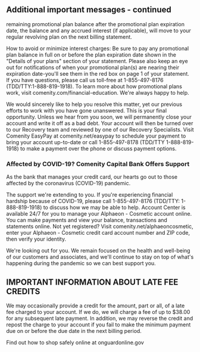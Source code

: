 <!-- PageNumber="PAGE 3 OF 4" -->


## Additional important messages - continued

remaining promotional plan balance after the promotional plan expiration date, the balance and any
accrued interest (if applicable), will move to your regular revolving plan on the next billing statement.

How to avoid or minimize interest charges: Be sure to pay any promotional plan balance in full on
or before the plan expiration date shown in the "Details of your plans" section of your statement. Please
also keep an eye out for notifications of when your promotional plan(s) are nearing their expiration
date-you'll see them in the red box on page 1 of your statement. If you have questions, please call us
toll-free at 1-855-497-8176 (TDD/TTY:1-888-819-1918). To learn more about how promotional plans work,
visit comenity.com/financial-education. We're always happy to help.

We would sincerely like to help you resolve this matter, yet our previous efforts to work with you have
gone unanswered. This is your final opportunity. Unless we hear from you soon, we will permanently
close your account and write it off as a bad debt. Your account will then be turned over to our Recovery
team and reviewed by one of our Recovery Specialists. Visit Comenity EasyPay at comenity.net/easypay
to schedule your payment to bring your account up-to-date or call 1-855-497-8178 (TDD/TTY
1-888-819-1918) to make a payment over the phone or discuss payment options.


### Affected by COVID-19? Comenity Capital Bank Offers Support

As the bank that manages your credit card, our hearts go out to those affected by the coronavirus
(COVID-19) pandemic.

The support we're extending to you. If you're experiencing financial hardship because of COVID-19,
please call 1-855-497-8176 (TDD/TTY: 1-888-819-1918) to discuss how we may be able to help.
Account Center is available 24/7 for you to manage your Alphaeon - Cosmetic account
online. You can make payments and view your balance, transactions and statements online. Not yet
registered? Visit comenity.net/alphaeoncosmetic, enter your Alphaeon - Cosmetic credit card account
number and ZIP code, then verify your identity.

We're looking out for you. We remain focused on the health and well-being of our customers and
associates, and we'll continue to stay on top of what's happening during the pandemic so we can best
support you.


## IMPORTANT INFORMATION ABOUT LATE FEE CREDITS

We may occasionally provide a credit for the amount, part or all, of a late fee charged to your account. If
we do, we will charge a fee of up to $38.00 for any subsequent late payment. In addition, we may reverse
the credit and repost the charge to your account if you fail to make the minimum payment due on or
before the due date in the next billing period.

Find out how to shop safely online at onguardonline.gov

<!-- PageFooter="44001018 00016072 5691 000280000 001588576" -->
<!-- PageBreak -->


